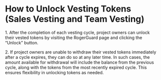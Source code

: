 # How to Unlock Vesting Tokens (Sales Vesting and Team Vesting)

1\.      After the completion of each vesting cycle, project owners can unlock their vested tokens by visiting the RogerGuard page and clicking the “Unlock” button.

2\.     If project owners are unable to withdraw their vested tokens immediately after a cycle expires, they can do so at any later time. In such cases, the amount available for withdrawal will include the balance from the previous cycle, along with the tokens from the most recently expired cycle. This ensures flexibility in unlocking tokens as needed.
